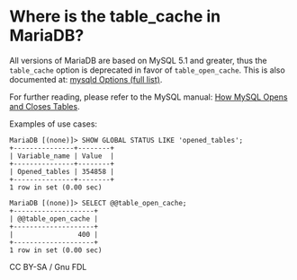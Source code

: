 
# Where is the table_cache in MariaDB?

All versions of MariaDB are based on MySQL 5.1 and greater, thus the `table_cache` option is deprecated in favor of `table_open_cache`. This is also documented at: [mysqld Options (full list)](../../../server-management/getting-installing-and-upgrading-mariadb/starting-and-stopping-mariadb/mariadbd-options.md).


For further reading, please refer to the MySQL manual: [How MySQL Opens and Closes Tables](https://dev.mysql.com/doc/refman/5.1/en/table-cache.html).


Examples of use cases:


```
MariaDB [(none)]> SHOW GLOBAL STATUS LIKE 'opened_tables';
+---------------+--------+
| Variable_name | Value  |
+---------------+--------+
| Opened_tables | 354858 |
+---------------+--------+
1 row in set (0.00 sec)

MariaDB [(none)]> SELECT @@table_open_cache;
+--------------------+
| @@table_open_cache |
+--------------------+
|                400 |
+--------------------+
1 row in set (0.00 sec)
```


CC BY-SA / Gnu FDL

